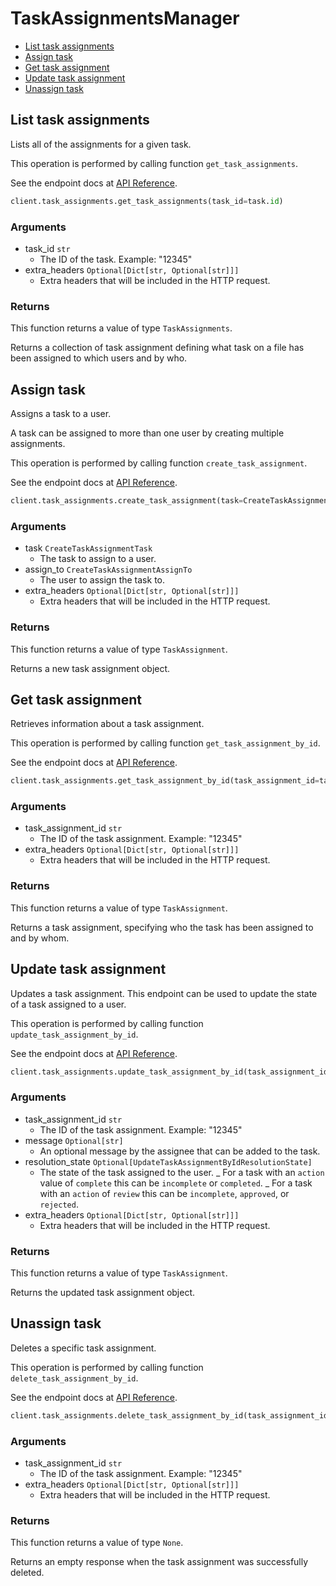 # TaskAssignmentsManager

- [List task assignments](#list-task-assignments)
- [Assign task](#assign-task)
- [Get task assignment](#get-task-assignment)
- [Update task assignment](#update-task-assignment)
- [Unassign task](#unassign-task)

## List task assignments

Lists all of the assignments for a given task.

This operation is performed by calling function `get_task_assignments`.

See the endpoint docs at
[API Reference](https://developer.box.com/reference/get-tasks-id-assignments/).

<!-- sample get_tasks_id_assignments -->

```python
client.task_assignments.get_task_assignments(task_id=task.id)
```

### Arguments

- task_id `str`
  - The ID of the task. Example: "12345"
- extra_headers `Optional[Dict[str, Optional[str]]]`
  - Extra headers that will be included in the HTTP request.

### Returns

This function returns a value of type `TaskAssignments`.

Returns a collection of task assignment defining what task on
a file has been assigned to which users and by who.

## Assign task

Assigns a task to a user.

A task can be assigned to more than one user by creating multiple
assignments.

This operation is performed by calling function `create_task_assignment`.

See the endpoint docs at
[API Reference](https://developer.box.com/reference/post-task-assignments/).

<!-- sample post_task_assignments -->

```python
client.task_assignments.create_task_assignment(task=CreateTaskAssignmentTask(type=CreateTaskAssignmentTaskTypeField.TASK.value, id=task.id), assign_to=CreateTaskAssignmentAssignTo(id=current_user.id))
```

### Arguments

- task `CreateTaskAssignmentTask`
  - The task to assign to a user.
- assign_to `CreateTaskAssignmentAssignTo`
  - The user to assign the task to.
- extra_headers `Optional[Dict[str, Optional[str]]]`
  - Extra headers that will be included in the HTTP request.

### Returns

This function returns a value of type `TaskAssignment`.

Returns a new task assignment object.

## Get task assignment

Retrieves information about a task assignment.

This operation is performed by calling function `get_task_assignment_by_id`.

See the endpoint docs at
[API Reference](https://developer.box.com/reference/get-task-assignments-id/).

<!-- sample get_task_assignments_id -->

```python
client.task_assignments.get_task_assignment_by_id(task_assignment_id=task_assignment.id)
```

### Arguments

- task_assignment_id `str`
  - The ID of the task assignment. Example: "12345"
- extra_headers `Optional[Dict[str, Optional[str]]]`
  - Extra headers that will be included in the HTTP request.

### Returns

This function returns a value of type `TaskAssignment`.

Returns a task assignment, specifying who the task has been assigned to
and by whom.

## Update task assignment

Updates a task assignment. This endpoint can be
used to update the state of a task assigned to a user.

This operation is performed by calling function `update_task_assignment_by_id`.

See the endpoint docs at
[API Reference](https://developer.box.com/reference/put-task-assignments-id/).

<!-- sample put_task_assignments_id -->

```python
client.task_assignments.update_task_assignment_by_id(task_assignment_id=task_assignment.id, message='updated message', resolution_state=UpdateTaskAssignmentByIdResolutionState.APPROVED.value)
```

### Arguments

- task_assignment_id `str`
  - The ID of the task assignment. Example: "12345"
- message `Optional[str]`
  - An optional message by the assignee that can be added to the task.
- resolution_state `Optional[UpdateTaskAssignmentByIdResolutionState]`
  - The state of the task assigned to the user. _ For a task with an `action` value of `complete` this can be `incomplete` or `completed`. _ For a task with an `action` of `review` this can be `incomplete`, `approved`, or `rejected`.
- extra_headers `Optional[Dict[str, Optional[str]]]`
  - Extra headers that will be included in the HTTP request.

### Returns

This function returns a value of type `TaskAssignment`.

Returns the updated task assignment object.

## Unassign task

Deletes a specific task assignment.

This operation is performed by calling function `delete_task_assignment_by_id`.

See the endpoint docs at
[API Reference](https://developer.box.com/reference/delete-task-assignments-id/).

<!-- sample delete_task_assignments_id -->

```python
client.task_assignments.delete_task_assignment_by_id(task_assignment_id=task_assignment.id)
```

### Arguments

- task_assignment_id `str`
  - The ID of the task assignment. Example: "12345"
- extra_headers `Optional[Dict[str, Optional[str]]]`
  - Extra headers that will be included in the HTTP request.

### Returns

This function returns a value of type `None`.

Returns an empty response when the task
assignment was successfully deleted.
